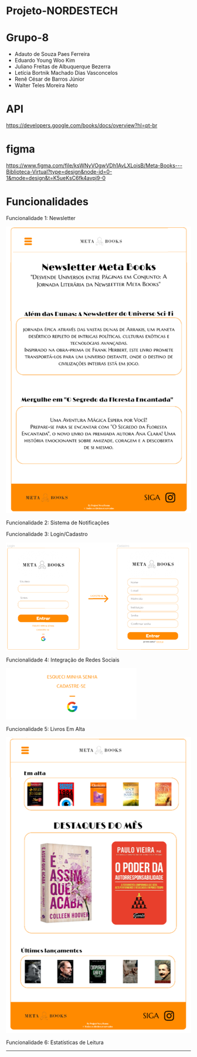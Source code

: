 # Projeto-NORDESTECH

# Grupo-8
- Adauto de Souza Paes Ferreira
- Eduardo Young Woo Kim
- Juliano Freitas de Albuquerque Bezerra
- Letícia Bortnik Machado Dias Vasconcelos
- Renê César de Barros Júnior
- Walter Teles Moreira Neto

# API
https://developers.google.com/books/docs/overview?hl=pt-br

# figma
https://www.figma.com/file/ksWNyVOgwVDh1AvLXLoisB/Meta-Books---Biblioteca-Virtual?type=design&node-id=0-1&mode=design&t=K5ueKsC6fk4avpj9-0

#  Funcionalidades
Funcionalidade 1: Newsletter

![Newsletter](/imgs/Screenshot_6.png)

Funcionalidade 2: Sistema de Notificações

Funcionalidade 3: Login/Cadastro

![Cadastro e Login](/imgs/Cadastroelogin.png)

Funcionalidade 4: Integração de Redes Sociais

![Redes Sociais](/imgs/redesocial.png)

Funcionalidade 5: Livros Em Alta

![Em Alta](/imgs/emalta.png)

Funcionalidade 6: Estatísticas de Leitura

---------------------------
